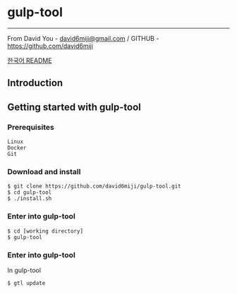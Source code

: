 
# gulp-tool 
---

From David You - david6miji@gmail.com / GITHUB - https://github.com/david6miji

[한국어 README](https://github.com/falinux/gulp-tool/tree/master/ko/README.md)

## Introduction

## Getting started with gulp-tool

### Prerequisites

	Linux
	Docker
	Git

### Download and install	

	$ git clone https://github.com/david6miji/gulp-tool.git
	$ cd gulp-tool
	$ ./install.sh
	
### Enter into gulp-tool

	$ cd [working directory]
	$ gulp-tool
	
### Enter into gulp-tool
	
In gulp-tool

	$ gtl update	
	
